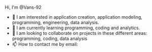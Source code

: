 Hi, I'm @Vans-92
- 👀 I am interested in application creation, application modeling, programming, engineering, data analysis.
- 🌱 I am currently learning programming, coding and analytics.
- 💞️ I am looking to collaborate on projects in these different areas: programming, coding, data analysis
- 📫 How to contact me by email:

<!---
Vans-92/Vans-92 is a ✨ special ✨ repository because its `README.md` (this file) appears on your GitHub profile.
You can click the Preview link to take a look at your changes.
--->
